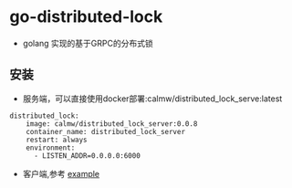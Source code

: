 # go-distributed-lock

- golang 实现的基于GRPC的分布式锁

## 安装

- 服务端，可以直接使用docker部署:calmw/distributed_lock_serve:latest

```shell
distributed_lock:
    image: calmw/distributed_lock_server:0.0.8
    container_name: distributed_lock_server
    restart: always
    environment:
      - LISTEN_ADDR=0.0.0.0:6000
```

- 客户端,参考 [example](example)
